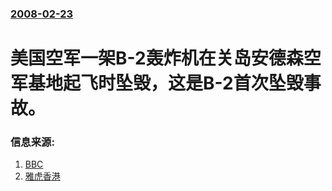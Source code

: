 ### [2008-02-23](/news/2008/02/23/index.md)

##### 
# 美国空军一架B-2轰炸机在关岛安德森空军基地起飞时坠毁，这是B-2首次坠毁事故。




### 信息来源:

1. [BBC](http://news.bbc.co.uk/chinese/simp/hi/newsid_7260000/newsid_7260200/7260254.stm)
2. [雅虎香港](https://web.archive.org/web/20080227193716/http://hk.news.yahoo.com/080223/12/2pcgr.html)

